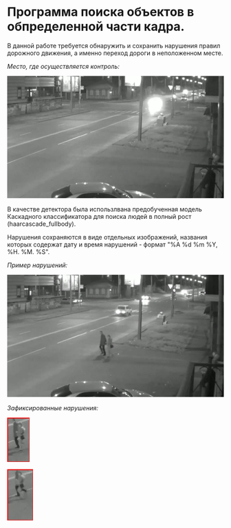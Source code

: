 # Программа поиска объектов в обпределенной части кадра.

В данной работе требуется обнаружить и сохранить нарушения правил дорожного движения, а именно переход дороги в неположенном месте.

*Место, где осуществляется контроль:*

![Place](./img/Place.png)

В качестве детектора была использлвана предобученная модель Каскадного классификатора для поиска людей в полный рост (haarcascade_fullbody).

Нарушения сохраняются в виде отдельных изображений, названия которых содержат дату и время нарушений - формат "%A %d %m %Y, %H. %M. %S".

*Пример нарушений:*

![Detect](./img/Detect.png)

*Зафиксированные нарушения:*

![First](./img/First.jpg)

![Second](./img/Second.jpg)

